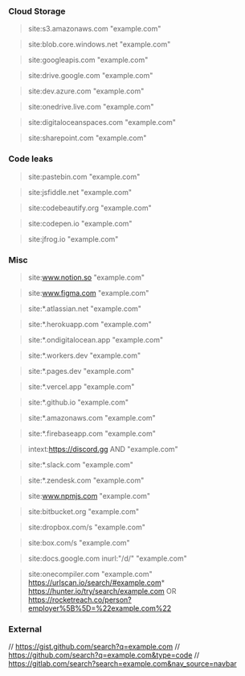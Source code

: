 ### Cloud Storage

> site:s3.amazonaws.com "example.com"

> site:blob.core.windows.net "example.com"

> site:googleapis.com "example.com"

> site:drive.google.com "example.com"

> site:dev.azure.com "example.com"

> site:onedrive.live.com "example.com"

> site:digitaloceanspaces.com "example.com"

> site:sharepoint.com "example.com"

### Code leaks

> site:pastebin.com "example.com"

> site:jsfiddle.net "example.com"

> site:codebeautify.org "example.com"

> site:codepen.io "example.com"

> site:jfrog.io "example.com"

### Misc
> site:www.notion.so "example.com"

> site:www.figma.com "example.com"

> site:*.atlassian.net "example.com"

> site:*.herokuapp.com "example.com"

> site:*.ondigitalocean.app "example.com"

> site:*.workers.dev "example.com"

> site:*.pages.dev "example.com"

> site:*.vercel.app "example.com"

> site:*.github.io "example.com"

> site:*.amazonaws.com "example.com"

> site:*.firebaseapp.com "example.com"

> intext:https://discord.gg AND "example.com"

> site:*.slack.com "example.com"

> site:*.zendesk.com "example.com"

> site:www.npmjs.com "example.com"

> site:bitbucket.org "example.com"

> site:dropbox.com/s "example.com"

> site:box.com/s "example.com"

> site:docs.google.com inurl:"/d/" "example.com"

> site:onecompiler.com "example.com"
> https://urlscan.io/search/#example.com*
> https://hunter.io/try/search/example.com OR https://rocketreach.co/person?employer%5B%5D=%22example.com%22

### External

// https://gist.github.com/search?q=example.com
// https://github.com/search?q=example.com&type=code
// https://gitlab.com/search?search=example.com&nav_source=navbar
